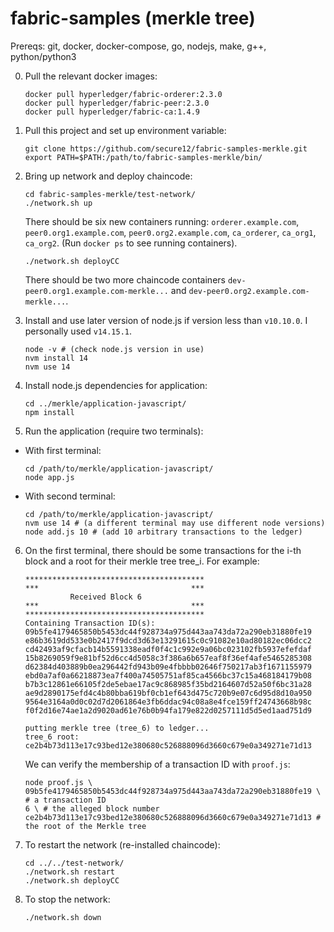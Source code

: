# fabric-samples (merkle tree)

Prereqs: git, docker, docker-compose, go, nodejs, make, g++, python/python3

0. Pull the relevant docker images:
    ```
    docker pull hyperledger/fabric-orderer:2.3.0
    docker pull hyperledger/fabric-peer:2.3.0
    docker pull hyperledger/fabric-ca:1.4.9
    ```

1. Pull this project and set up environment variable:
    ```
    git clone https://github.com/secure12/fabric-samples-merkle.git
    export PATH=$PATH:/path/to/fabric-samples-merkle/bin/
    ```
2. Bring up network and deploy chaincode:
    ```
    cd fabric-samples-merkle/test-network/
    ./network.sh up
    ```
    There should be six new containers running: `orderer.example.com`,  `peer0.org1.example.com`,  `peer0.org2.example.com`, `ca_orderer`, `ca_org1`, `ca_org2`. (Run `docker ps` to see running containers).
    ```
    ./network.sh deployCC
    ```
    There should be two more chaincode containers `dev-peer0.org1.example.com-merkle...` and `dev-peer0.org2.example.com-merkle...`.
3. Install and use later version of node.js if version less than `v10.10.0`. I personally used `v14.15.1`.
    ```
    node -v # (check node.js version in use)
    nvm install 14
    nvm use 14
    ```
4. Install node.js dependencies for application:
    ```
    cd ../merkle/application-javascript/
    npm install
    ```
5. Run the application (require two terminals):
* With first terminal:
    ```
    cd /path/to/merkle/application-javascript/
    node app.js
    ```
* With second terminal:
    ```
    cd /path/to/merkle/application-javascript/
    nvm use 14 # (a different terminal may use different node versions)
    node add.js 10 # (add 10 arbitrary transactions to the ledger)
    ```
6. On the first terminal, there should be some transactions for the i-th block and a root for their merkle tree tree_i. For example:
    ```
    ****************************************
    ***                                  ***
              Received Block 6
    ***                                  ***
    ****************************************
    Containing Transaction ID(s):
    09b5fe4179465850b5453dc44f928734a975d443aa743da72a290eb31880fe19
    e86b3619dd533e0b2417f9dcd3d63e13291615c0c91082e10ad80182ec06dcc2
    cd42493af9cfacb14b5591338eadf0f4c1c992e9a06bc023102fb5937efefdaf
    15b8269059f9e81bf52d6cc4d5058c3f386a6b657eaf8f36ef4afe5465285308
    d62384d403889b0ea296442fd943b09e4fbbbb02646f750217ab3f1671155979
    ebd0a7af0a66218873ea7f400a74505751af85ca4566bc37c15a468184179b08
    b7b3c12861e66105f2de5ebae17ac9c868985f35bd2164607d52a50f6bc31a28
    ae9d2890175efd4c4b80bba619bf0cb1ef643d475c720b9e07c6d95d8d10a950
    9564e3164a0d0c02d7d2061864e3fb6ddac94c08a8e4fce159ff24743668b98c
    f0f2d16e74ae1a2d9020ad61e76b0b94fa179e822d0257111d5d5ed1aad751d9
    
    putting merkle tree (tree_6) to ledger...
    tree_6 root:
    ce2b4b73d113e17c93bed12e380680c526888096d3660c679e0a349271e71d13
    ```
    We can verify the membership of a transaction ID with `proof.js`:
    ```
    node proof.js \
    09b5fe4179465850b5453dc44f928734a975d443aa743da72a290eb31880fe19 \ # a transaction ID
    6 \ # the alleged block number
    ce2b4b73d113e17c93bed12e380680c526888096d3660c679e0a349271e71d13 # the root of the Merkle tree
    ```
7. To restart the network (re-installed chaincode):
    ```
    cd ../../test-network/
    ./network.sh restart
    ./network.sh deployCC
    ```
8. To stop the network:
    ```
    ./network.sh down

